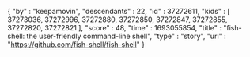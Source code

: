 {
  "by" : "keepamovin",
  "descendants" : 22,
  "id" : 37272611,
  "kids" : [ 37273036, 37272996, 37272880, 37272850, 37272847, 37272855, 37272820, 37272821 ],
  "score" : 48,
  "time" : 1693055854,
  "title" : "fish-shell: the user-friendly command-line shell",
  "type" : "story",
  "url" : "https://github.com/fish-shell/fish-shell"
}
